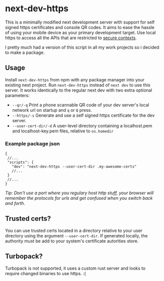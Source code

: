 # next-dev-https

This is a minimally modified next development server with support for self signed https certificates and console QR codes. It aims to ease the hassle of using your mobile device as your primary development target. Use local https to access all the APIs that are restricted to [secure contexts](https://developer.mozilla.org/en-US/docs/Web/Security/Secure_Contexts/features_restricted_to_secure_contexts).

I pretty much had a version of this script in all my work projects so i decided to make a package.

## Usage

Install `next-dev-https` from npm with any package manager into your existing next project. Run `next-dev-https` instead of `next dev` to use this server. It works identically to the regular next dev with two extra optional parameters:

- `--qr/-q` Print a phone scannable QR code of your dev server's local network url on startup and `q` or `Q` press.
- `--https/-s` Generate and use a self signed https certificate for the dev server.
- `--user-cert-dir/-d` A user-level directory containing a localhost.pem and localhost-key.pem files, relative to `os.homedir`  
### Example package json

```jsonc
{
 //...
 "scripts": {
   "dev": "next-dev-https --user-cert-dir .my-awesome-certs"
   //...
 }
 //...
}
```

_Tip: Don't use a port where you regulary host http stuff, your browser will remember the protocols for urls and get confused when you switch back and forth._

## Trusted certs?

You can use trusted certs located in a directory relative to your user directory using the argument `--user-cert-dir`. If generated locally, the authority must be add to your system's certificate autorities store.

## Turbopack?

Turbopack is not supported, it uses a custom rust server and looks to require changed binaries to use https. :(
